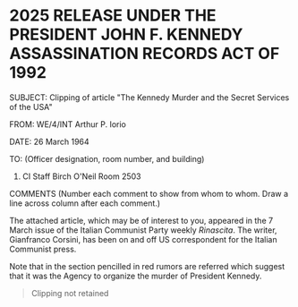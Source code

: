 # 2025 RELEASE UNDER THE PRESIDENT JOHN F. KENNEDY ASSASSINATION RECORDS ACT OF 1992

SUBJECT: Clipping of article "The Kennedy Murder and the Secret Services of the USA"

FROM: WE/4/INT Arthur P. Iorio

DATE: 26 March 1964

TO: (Officer designation, room number, and building)

1. CI Staff
   Birch O'Neil
   Room 2503

COMMENTS (Number each comment to show from whom to whom. Draw a line across column after each comment.)

The attached article, which may be of interest to you, appeared in the 7 March issue of the Italian Communist Party weekly *Rinascita*. The writer, Gianfranco Corsini, has been on and off US correspondent for the Italian Communist press.

Note that in the section pencilled in red rumors are referred which suggest that it was the Agency to organize the murder of President Kennedy.

> Clipping not retained
